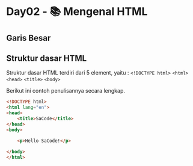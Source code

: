 # Day02 - 📚 Mengenal HTML

## Garis Besar

## Struktur dasar HTML

Struktur dasar HTML terdiri dari 5 element, yaitu : 
```<!DOCTYPE html>```
```<html>```
```<head>```
```<title>```
```<body>```

Berikut ini contoh penulisannya secara lengkap.

```html
<!DOCTYPE html>
<html lang="en">
<head>
    <title>SaCode</title>
</head>
<body>

    <p>Hello SaCode!</p>
    
</body>
</html>
```